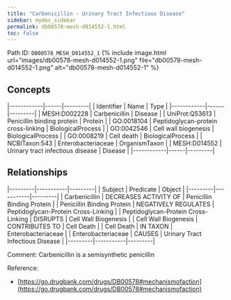 ```yaml
---
title: "Carbenicillin - Urinary Tract Infectious Disease"
sidebar: mydoc_sidebar
permalink: db00578-mesh-d014552-1.html
toc: false 
---
```



Path ID: `DB00578_MESH_D014552_1`
{% include image.html url="images/db00578-mesh-d014552-1.png" file="db00578-mesh-d014552-1.png" alt="db00578-mesh-d014552-1" %}

## Concepts

|------------|------|---------|
| Identifier | Name | Type    |
|------------|------|---------|
| MESH:D002228 | Carbenicillin | Disease |
| UniProt:Q53613 | Penicillin binding protein | Protein |
| GO:0018104 | Peptidoglycan-protein cross-linking | BiologicalProcess |
| GO:0042546 | Cell wall biogenesis | BiologicalProcess |
| GO:0008219 | Cell death | BiologicalProcess |
| NCBITaxon:543 | Enterobacteriaceae | OrganismTaxon |
| MESH:D014552 | Urinary tract infectious disease | Disease |
|------------|------|---------|

## Relationships

|---------|-----------|---------|
| Subject | Predicate | Object  |
|---------|-----------|---------|
| Carbenicillin | DECREASES ACTIVITY OF | Penicillin Binding Protein |
| Penicillin Binding Protein | NEGATIVELY REGULATES | Peptidoglycan-Protein Cross-Linking |
| Peptidoglycan-Protein Cross-Linking | DISRUPTS | Cell Wall Biogenesis |
| Cell Wall Biogenesis | CONTRIBUTES TO | Cell Death |
| Cell Death | IN TAXON | Enterobacteriaceae |
| Enterobacteriaceae | CAUSES | Urinary Tract Infectious Disease |
|---------|-----------|---------|

Comment: Carbenicillin is a semisynthetic penicillin

Reference: 
  - [https://go.drugbank.com/drugs/DB00578#mechanismofaction](https://go.drugbank.com/drugs/DB00578#mechanismofaction)
